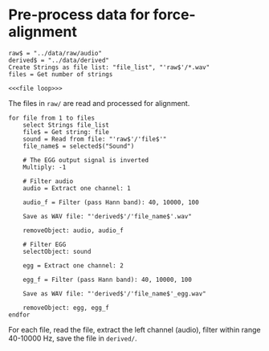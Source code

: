 # Pre-process data for force-alignment

```praat filter.praat
raw$ = "../data/raw/audio"
derived$ = "../data/derived"
Create Strings as file list: "file_list", "'raw$'/*.wav"
files = Get number of strings

<<<file loop>>>
```

The files in `raw/` are read and processed for alignment.

```praat "file loop"
for file from 1 to files
    select Strings file_list
    file$ = Get string: file
    sound = Read from file: "'raw$'/'file$'"
    file_name$ = selected$("Sound")

    # The EGG output signal is inverted
    Multiply: -1

    # Filter audio
    audio = Extract one channel: 1

    audio_f = Filter (pass Hann band): 40, 10000, 100

    Save as WAV file: "'derived$'/'file_name$'.wav"

    removeObject: audio, audio_f

    # Filter EGG
    selectObject: sound

    egg = Extract one channel: 2

    egg_f = Filter (pass Hann band): 40, 10000, 100

    Save as WAV file: "'derived$'/'file_name$'_egg.wav"

    removeObject: egg, egg_f
endfor
```

For each file, read the file, extract the left channel (audio), filter within range 40-10000 Hz, save the file in `derived/`.
